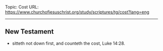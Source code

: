 Topic: Cost
URL: https://www.churchofjesuschrist.org/study/scriptures/tg/cost?lang=eng

---

## New Testament

- sitteth not down first, and counteth the cost, Luke 14:28.

